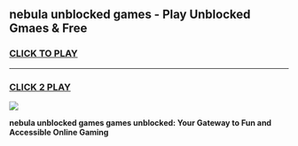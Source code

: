 
## nebula unblocked games - Play Unblocked Gmaes & Free
<h3>
<a href="https://news.freeplayer.one?title=nebula_unblocked_games&ref=23F">CLICK TO PLAY</a></h3>
<hr>

<h3>
<a href="https://news.freeplayer.one?title=nebula_unblocked_games&ref=23F">CLICK 2 PLAY</a>
  
</h3>

<a href="https://news.freeplayer.one?title=nebula_unblocked_games&ref=23F/"><img src="https://clearcache.store/games.png"></a>


**nebula unblocked games games unblocked: Your Gateway to Fun and Accessible Online Gaming**
